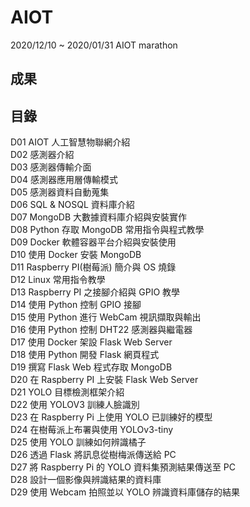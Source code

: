 # AIOT
2020/12/10 ~ 2020/01/31 AIOT marathon

## 成果

## 目錄

D01 AIOT 人工智慧物聯網介紹   
D02 感測器介紹   
D03 感測器傳輸介面   
D04 感測器應用層傳輸模式   
D05 感測器資料自動蒐集   
D06 SQL &amp; NOSQL 資料庫介紹   
D07 MongoDB 大數據資料庫介紹與安裝實作   
D08 Python 存取 MongoDB 常用指令與程式教學   
D09 Docker 軟體容器平台介紹與安裝使用   
D10 使用 Docker 安裝 MongoDB   
D11 Raspberry PI(樹莓派) 簡介與 OS 燒錄    
D12 Linux 常用指令教學   
D13 Raspberry PI 之接腳介紹與 GPIO 教學   
D14 使用 Python 控制 GPIO 接腳   
D15 使用 Python 進行 WebCam 視訊擷取與輸出   
D16 使用 Python 控制 DHT22 感測器與繼電器   
D17 使用 Docker 架設 Flask Web Server   
D18 使用 Python 開發 Flask 網頁程式   
D19 撰寫 Flask Web 程式存取 MongoDB   
D20 在 Raspberry PI 上安裝 Flask Web Server    
D21 YOLO 目標檢測框架介紹   
D22 使用 YOLOV3 訓練人臉識別   
D23 在 Raspberry Pi 上使用 YOLO 已訓練好的模型   
D24 在樹莓派上布署與使用 YOLOv3-tiny   
D25 使用 YOLO 訓練如何辨識橘子   
D26 透過 Flask 將訊息從樹梅派傳送給 PC   
D27 將 Raspberry Pi 的 YOLO 資料集預測結果傳送至 PC   
D28 設計一個影像與辨識結果的資料庫   
D29 使用 Webcam 拍照並以 YOLO 辨識資料庫儲存的結果   
